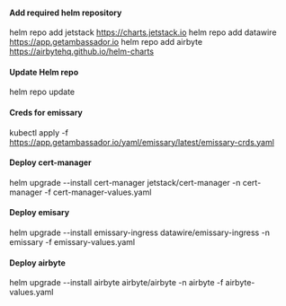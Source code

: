 #### Add required helm repository
helm repo add jetstack https://charts.jetstack.io
helm repo add datawire https://app.getambassador.io
helm repo add airbyte https://airbytehq.github.io/helm-charts
#### Update Helm repo
helm repo update
#### Creds for emissary
kubectl apply -f https://app.getambassador.io/yaml/emissary/latest/emissary-crds.yaml
#### Deploy cert-manager
helm upgrade --install cert-manager jetstack/cert-manager -n cert-manager -f cert-manager-values.yaml
#### Deploy emisary
helm upgrade --install emissary-ingress datawire/emissary-ingress -n emissary -f emissary-values.yaml
#### Deploy airbyte
helm upgrade --install airbyte airbyte/airbyte -n airbyte -f airbyte-values.yaml